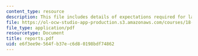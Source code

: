 ```yaml
---
content_type: resource
description: This file includes details of expectations required for lab reports.
file: https://ol-ocw-studio-app-production.s3.amazonaws.com/courses/18-091-mathematical-exposition-spring-2005/e6f3ee9e564fb37ec6d80198bdf74862_reports.pdf
file_type: application/pdf
resourcetype: Document
title: reports.pdf
uid: e6f3ee9e-564f-b37e-c6d8-0198bdf74862
---
```

